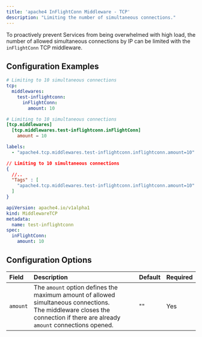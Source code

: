 ```yaml
---
title: 'apache4 InFlightConn Middleware - TCP'
description: "Limiting the number of simultaneous connections."
---
```


To proactively prevent Services from being overwhelmed with high load, the number of allowed simultaneous connections by IP can be limited with the `inFlightConn` TCP middleware.

## Configuration Examples

```yaml tab="Structured (YAML)"
# Limiting to 10 simultaneous connections
tcp:
  middlewares:
    test-inflightconn:
      inFlightConn:
        amount: 10
```

```toml tab="Structured (TOML)"
# Limiting to 10 simultaneous connections
[tcp.middlewares]
  [tcp.middlewares.test-inflightconn.inFlightConn]
    amount = 10
```

```yaml tab="Labels"
labels:
  - "apache4.tcp.middlewares.test-inflightconn.inflightconn.amount=10"
```

```json tab="Tags"
// Limiting to 10 simultaneous connections
{
  //..
  "Tags" : [
    "apache4.tcp.middlewares.test-inflightconn.inflightconn.amount=10"
  ]
}
```

```yaml tab="Kubernetes"
apiVersion: apache4.io/v1alpha1
kind: MiddlewareTCP
metadata:
  name: test-inflightconn
spec:
  inFlightConn:
    amount: 10
```

## Configuration Options

| Field | Description | Default | Required |
|:------|:------------|------------------|-------|
| `amount` | The `amount` option defines the maximum amount of allowed simultaneous connections. <br /> The middleware closes the connection if there are already `amount` connections opened. | "" | Yes |
